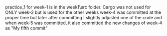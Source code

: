 practice_1 for week-1 is in the week1\src folder. 
Cargo was not used for ONLY week-2 but is used for the other weeks
week-4 was committed at the proper time but later after committing I slightly adjusted one of the code and when week-5 was committed, it also committed the new changes of week-4 as "My fifth commit"
